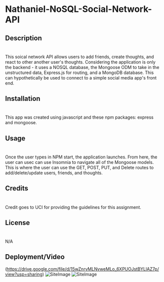 # Nathaniel-NoSQL-Social-Network-API
## Description
#
This soical network API allows users to add friends, create thoughts, and react to other another user's thoughts. Considering the application is only the backend - it uses a NOSQL database, the Mongoose ODM to take in the unstructured data, Express.js for routing, and a MongoDB database. This can hypothetically be used to connect to a simple social media app's front end.

## Installation 
#
This app was created using javascript and these npm packages: express and mongoose.
## Usage
#
Once the user types in NPM start, the application launches. From here, the user can usec can use Insomnia to navigate all of the Mongoose models. This is where the user can use the GET, POST, PUT, and Delete routes to add/delete/update users, friends, and thoughts. 

## Credits
#
Credit goes to UCI for providing the guidelines for this assignment. 

## License
#
N/A
## Deployment/Video 
(https://drive.google.com/file/d/15wZnrvMLNvweMLo_6XPUOJstBYLlAZ7p/view?usp=sharing)
![SiteImage](images/techbloghome.png)
![SiteImage](images/techblogdashboard.png)

